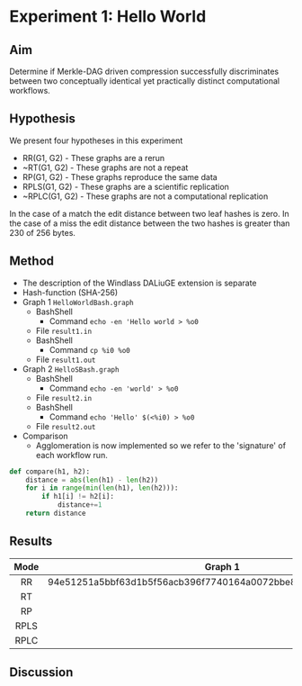 # Experiment 1: Hello World

## Aim 
Determine if Merkle-DAG driven compression successfully discriminates between two conceptually identical yet practically
distinct computational workflows. 

## Hypothesis
We present four hypotheses in this experiment
- RR(G1, G2) - These graphs are a rerun
- ~RT(G1, G2) - These graphs are not a repeat
- RP(G1, G2) - These graphs reproduce the same data
- RPLS(G1, G2) - These graphs are a scientific replication 
- ~RPLC(G1, G2) - These graphs are not a computational replication

In the case of a match the edit distance between two leaf hashes is zero. In the case of a miss the edit distance
between the two hashes is greater than 230 of 256 bytes. 
## Method
- The description of the Windlass DALiuGE extension is separate
- Hash-function (SHA-256)
- Graph 1 `HelloWorldBash.graph`
  - BashShell
    - Command `echo -en 'Hello world > %o0` 
  - File `result1.in`
  - BashShell
    - Command `cp %i0 %o0`
  - File `result1.out`
- Graph 2 `HelloSBash.graph`
  - BashShell
    - Command `echo -en 'world' > %o0`
  - File `result2.in`
  - BashShell
    - Command `echo 'Hello' $(<%i0) > %o0`
  - File `result2.out`
- Comparison
  - Agglomeration is now implemented so we refer to the 'signature' of each workflow run.
```python
def compare(h1, h2):
    distance = abs(len(h1) - len(h2))    
    for i in range(min(len(h1), len(h2))):
        if h1[i] != h2[i]:
            distance+=1   
    return distance 
```

## Results
| Mode | Graph 1 | Graph 2 | ED |
|:------:|:---------:|:---------:|:----:|
| RR   | 94e51251a5bbf63d1b5f56acb396f7740164a0072bbe84cf4f2d52222a0cf636 | 94e51251a5bbf63d1b5f56acb396f7740164a0072bbe84cf4f2d52222a0cf636 |  0  |
| RT   |         |         |    |
| RP   |         |         |    |
| RPLS |         |         |    |
| RPLC |         |         |    |

## Discussion